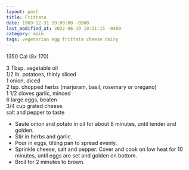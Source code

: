 ```yaml
---
layout: post
title: Frittata
date: 1969-12-31 19:00:00 -0500
last_modified_at: 2022-06-19 10:11:15 -0400
category: main
tags: vegetarian egg frittata cheese dairy
---
```

1350 Cal (8x 170)

3 Tbsp. vegetable oil  
1/2 lb. potatoes, thinly sliced  
1 onion, diced  
2 tsp. chopped herbs (marjoram, basil, rosemary or oregano)  
1 1/2 cloves garlic, minced  
6 large eggs, beaten  
3/4 cup grated cheese  
salt and pepper to taste  

* Saute onion and potato in oil for about 8 minutes, until tender and golden.
* Stir in herbs and garlic.
* Pour in eggs, tilting pan to spread evenly.
* Sprinkle cheese, salt and pepper.  Cover and cook on low heat for 10 minutes, until eggs are set and golden on bottom.
* Broil for 2 minutes to brown.

